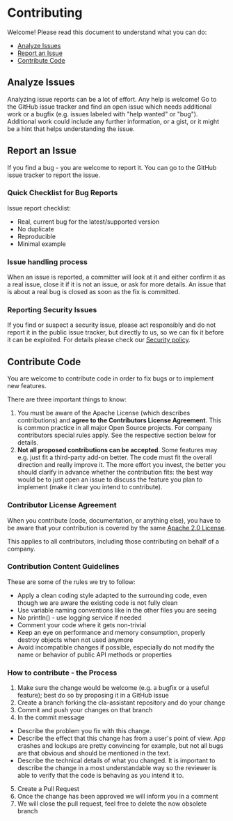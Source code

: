 # Contributing

Welcome! Please read this document to understand what you can do:
* [Analyze Issues](#analyze-issues)
* [Report an Issue](#report-an-issue)
* [Contribute Code](#contribute-code)

## Analyze Issues

Analyzing issue reports can be a lot of effort. Any help is welcome!
Go to the GitHub issue tracker and find an open issue which needs additional work or a bugfix (e.g. issues labeled with "help wanted" or "bug").
Additional work could include any further information, or a gist, or it might be a hint that helps understanding the issue.

## Report an Issue

If you find a bug - you are welcome to report it.
You can go to the GitHub issue tracker to report the issue.

### Quick Checklist for Bug Reports

Issue report checklist:
* Real, current bug for the latest/supported version
* No duplicate
* Reproducible
* Minimal example

### Issue handling process

When an issue is reported, a committer will look at it and either confirm it as a real issue, close it if it is not an issue, or ask for more details.
An issue that is about a real bug is closed as soon as the fix is committed.


### Reporting Security Issues

If you find or suspect a security issue, please act responsibly and do not report it in the public issue tracker, but directly to us, so we can fix it before it can be exploited.
For details please check our [Security policy](SECURITY.md).

## Contribute Code

You are welcome to contribute code in order to fix bugs or to implement new features.

There are three important things to know:

1.  You must be aware of the Apache License (which describes contributions) and **agree to the Contributors License Agreement**. This is common practice in all major Open Source projects.
    For company contributors special rules apply. See the respective section below for details.
2.  **Not all proposed contributions can be accepted**. Some features may e.g. just fit a third-party add-on better. The code must fit the overall direction and really improve it. The more effort you invest, the better you should clarify in advance whether the contribution fits: the best way would be to just open an issue to discuss the feature you plan to implement (make it clear you intend to contribute).

### Contributor License Agreement

When you contribute (code, documentation, or anything else), you have to be aware that your contribution is covered by the same [Apache 2.0 License](https://www.apache.org/licenses/LICENSE-2.0).

This applies to all contributors, including those contributing on behalf of a company.

### Contribution Content Guidelines

These are some of the rules we try to follow:

-   Apply a clean coding style adapted to the surrounding code, even though we are aware the existing code is not fully clean
-   Use variable naming conventions like in the other files you are seeing
-   No println() - use logging service if needed
-   Comment your code where it gets non-trivial
-   Keep an eye on performance and memory consumption, properly destroy objects when not used anymore
-   Avoid incompatible changes if possible, especially do not modify the name or behavior of public API methods or properties

### How to contribute - the Process

1.  Make sure the change would be welcome (e.g. a bugfix or a useful feature); best do so by proposing it in a GitHub issue
2.  Create a branch forking the cla-assistant repository and do your change
3.  Commit and push your changes on that branch
4.  In the commit message
   - Describe the problem you fix with this change.
   - Describe the effect that this change has from a user's point of view. App crashes and lockups are pretty convincing for example, but not all bugs are that obvious and should be mentioned in the text.
   - Describe the technical details of what you changed. It is important to describe the change in a most understandable way so the reviewer is able to verify that the code is behaving as you intend it to.
5.  Create a Pull Request
6.  Once the change has been approved we will inform you in a comment
7.  We will close the pull request, feel free to delete the now obsolete branch
